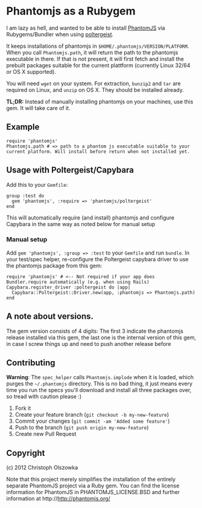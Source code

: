 # Phantomjs as a Rubygem

I am lazy as hell, and wanted to be able to install [PhantomJS](http://phantomjs.org) via Rubygems/Bundler
when using [poltergeist](https://github.com/jonleighton/poltergeist).

It keeps installations of phantomjs in `$HOME/.phantomjs/VERSION/PLATFORM`. When you call `Phantomjs.path`, it
will return the path to the phantomjs executable in there. If that is not present, it will first fetch and
install the prebuilt packages suitable for the current plattform (currently Linux 32/64 or OS X supported).

You will need `wget` on your system. For extraction, `bunzip2` and `tar` are required on Linux, and `unzip`
on OS X. They should be installed already.

**TL;DR:** Instead of manually installing phantomjs on your machines, use this gem. It will take care of it.

## Example

    require 'phantomjs'
    Phantomjs.path # => path to a phantom js executable suitable to your current platform. Will install before return when not installed yet.

## Usage with Poltergeist/Capybara

Add this to your `Gemfile`:

    group :test do
      gem 'phantomjs', :require => 'phantomjs/poltergeist'
    end

This will automatically require (and install) phantomjs and configure Capybara in the same way as noted below for
manual setup

### Manual setup

Add `gem 'phantomjs', :group => :test` to your `Gemfile` and run `bundle`. In your test/spec helper, re-configure
the Poltergeist capybara driver to use the phantomjs package from this gem:

    require 'phantomjs' # <-- Not required if your app does Bundler.require automatically (e.g. when using Rails)
    Capybara.register_driver :poltergeist do |app|
      Capybara::Poltergeist::Driver.new(app, :phantomjs => Phantomjs.path)
    end

## A note about versions.

The gem version consists of 4 digits: The first 3 indicate the phantomjs release installed via this gem,
the last one is the internal version of this gem, in case I screw things up and need to push another release
before

## Contributing

**Warning**: The `spec_helper` calls `Phantomjs.implode` when it is loaded, which purges the `~/.phantomjs`
directory. This is no bad thing, it just means every time you run the specs you'll download and install all
three packages over, so tread with caution please :)

1. Fork it
2. Create your feature branch (`git checkout -b my-new-feature`)
3. Commit your changes (`git commit -am 'Added some feature'`)
4. Push to the branch (`git push origin my-new-feature`)
5. Create new Pull Request

## Copyright

(c) 2012 Christoph Olszowka

Note that this project merely simplifies the installation of the entirely separate PhantomJS project
via a Ruby gem. You can find the license information for PhantomJS in PHANTOMJS_LICENSE.BSD and further
information at http://http://phantomjs.org/